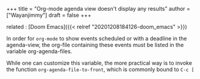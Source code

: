 +++
title = "Org-mode agenda view doesn't display any results"
author = ["Wayanjimmy"]
draft = false
+++

related
: [Doom Emacs]({{< relref "20201208184126-doom_emacs" >}})

In order for `org-mode` to show events scheduled or with a deadline in the agenda-view, the org-file containing these events must be listed in the variable org-agenda-files.

While one can customize this variable, the more practical way is to invoke the function `org-agenda-file-to-front`, which is commonly bound to `C-c [`
